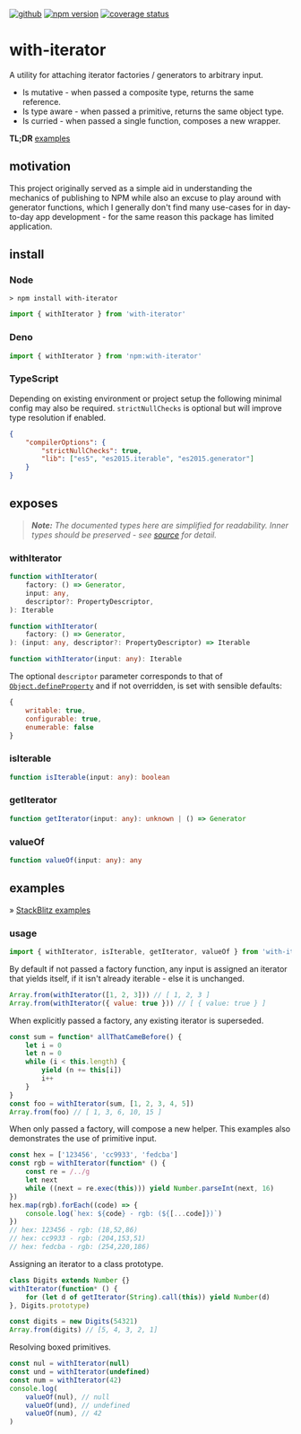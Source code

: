 [![github][img:github]][repo:github]
[![npm version][img:npm-version]][repo:package]
[![coverage status][img:coveralls]][ext:coveralls]

# with-iterator

A utility for attaching iterator factories / generators to arbitrary input.

-   Is mutative - when passed a composite type, returns the same reference.
-   Is type aware - when passed a primitive, returns the same object type.
-   Is curried - when passed a single function, composes a new wrapper.

**TL;DR** [examples](#examples)

## motivation

This project originally served as a simple aid in understanding the mechanics of
publishing to NPM while also an excuse to play around with generator functions,
which I generally don't find many use-cases for in day-to-day app development -
for the same reason this package has limited application.

## install

### Node

```none
> npm install with-iterator
```

```javascript
import { withIterator } from 'with-iterator'
```

### Deno

```javascript
import { withIterator } from 'npm:with-iterator'
```

### TypeScript

Depending on existing environment or project setup the following minimal
config may also be required. `strictNullChecks` is optional but will
improve type resolution if enabled.

```json
{
    "compilerOptions": {
        "strictNullChecks": true,
        "lib": ["es5", "es2015.iterable", "es2015.generator"]
    }
}
```

## exposes

> **_Note:_** _The documented types here are simplified for readability.
> Inner types should be preserved - see [source][repo:types] for detail._

### withIterator

```typescript
function withIterator(
    factory: () => Generator,
    input: any,
    descriptor?: PropertyDescriptor,
): Iterable
```

```typescript
function withIterator(
    factory: () => Generator,
): (input: any, descriptor?: PropertyDescriptor) => Iterable
```

```typescript
function withIterator(input: any): Iterable
```

The optional `descriptor` parameter corresponds to that of
[`Object.defineProperty`][ext:defineproperty] and if not overridden, is
set with sensible defaults:

```js
{
    writable: true,
    configurable: true,
    enumerable: false
}
```

### isIterable

```typescript
function isIterable(input: any): boolean
```

### getIterator

```typescript
function getIterator(input: any): unknown | () => Generator
```

### valueOf

```typescript
function valueOf(input: any): any
```

## examples

» [StackBlitz examples][repo:examples]

### usage

```js
import { withIterator, isIterable, getIterator, valueOf } from 'with-iterator'
```

By default if not passed a factory function, any input is assigned
an iterator that yields itself, if it isn't already iterable - else
it is unchanged.

```js
Array.from(withIterator([1, 2, 3])) // [ 1, 2, 3 ]
Array.from(withIterator({ value: true })) // [ { value: true } ]
```

When explicitly passed a factory, any existing iterator is superseded.

```js
const sum = function* allThatCameBefore() {
    let i = 0
    let n = 0
    while (i < this.length) {
        yield (n += this[i])
        i++
    }
}
const foo = withIterator(sum, [1, 2, 3, 4, 5])
Array.from(foo) // [ 1, 3, 6, 10, 15 ]
```

When only passed a factory, will compose a new helper. This
examples also demonstrates the use of primitive input.

```js
const hex = ['123456', 'cc9933', 'fedcba']
const rgb = withIterator(function* () {
    const re = /../g
    let next
    while ((next = re.exec(this))) yield Number.parseInt(next, 16)
})
hex.map(rgb).forEach((code) => {
    console.log(`hex: ${code} - rgb: (${[...code]})`)
})
// hex: 123456 - rgb: (18,52,86)
// hex: cc9933 - rgb: (204,153,51)
// hex: fedcba - rgb: (254,220,186)
```

Assigning an iterator to a class prototype.

```js
class Digits extends Number {}
withIterator(function* () {
    for (let d of getIterator(String).call(this)) yield Number(d)
}, Digits.prototype)

const digits = new Digits(54321)
Array.from(digits) // [5, 4, 3, 2, 1]
```

Resolving boxed primitives.

```js
const nul = withIterator(null)
const und = withIterator(undefined)
const num = withIterator(42)
console.log(
    valueOf(nul), // null
    valueOf(und), // undefined
    valueOf(num), // 42
)
```

[repo:github]: https://github.com/mylesj/with-iterator
[repo:package]: https://www.npmjs.com/package/with-iterator
[repo:examples]: https://stackblitz.com/~/edit/with-iterator?file=index.mjs&view=editor
[repo:types]: https://github.com/mylesj/with-iterator/blob/master/types.d.ts
[ext:defineproperty]: https://developer.mozilla.org/en-US/docs/Web/JavaScript/Reference/Global_Objects/Object/defineProperty
[ext:coveralls]: https://coveralls.io/github/mylesj/with-iterator?branch=master
[img:github]: https://img.shields.io/badge/%20-Source-555555?logo=github&style=for-the-badge
[img:npm-version]: https://img.shields.io/npm/v/with-iterator?&label=%20&logo=npm&style=for-the-badge
[img:coveralls]: https://img.shields.io/coverallsCoverage/github/mylesj/with-iterator?branch=master&style=for-the-badge&logo=coveralls
